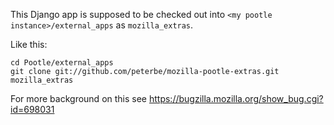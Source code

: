 This Django app is supposed to be checked out into 
``<my pootle instance>/external_apps`` as ``mozilla_extras``.

Like this:

    cd Pootle/external_apps
    git clone git://github.com/peterbe/mozilla-pootle-extras.git mozilla_extras
    
For more background on this see 
https://bugzilla.mozilla.org/show_bug.cgi?id=698031
